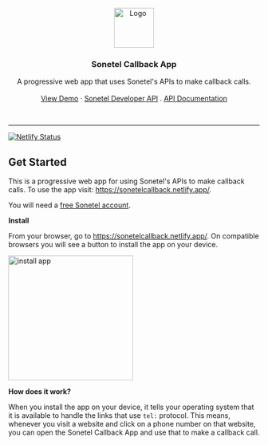 <br />
<div align="center">
  <a href="https://github.com/Sonetel/sonetel-callback/">
    <img src="https://dl.dropboxusercontent.com/s/hn4o0v378od1aoo/logo_white_background.png" alt="Logo" width="80" height="80">
  </a>

<h3 align="center">Sonetel Callback App</h3>

  <p align="center">
    A progressive web app that uses Sonetel's APIs to make callback calls.
    <br />
    <br />
    <a href="https://sonetelcallback.netlify.app/">View Demo</a>
    ·
    <a href="https://sonetel.com/en/developer?utm_source=sonetel&utm_medium=click&utm_campaign=github_opensource&utm_term=callbackapp&utm_content=readme">Sonetel Developer API</a>
    .
    <a href="https://sonetel.com/en/developer/api-documentation/">API Documentation</a>
  </p>
</div>
<br>
<hr />

[![Netlify Status](https://api.netlify.com/api/v1/badges/20a57c88-f9cf-41f6-9127-44dd3b1190b8/deploy-status)](https://app.netlify.com/sites/sonetelcallback/deploys)

<h2>Get Started</h2>

This is a progressive web app for using Sonetel's APIs to make callback calls. To use the app visit: https://sonetelcallback.netlify.app/.

You will need a <a href="https://sonetel.com/en/sign-up?utm_source=sonetel&utm_medium=click&utm_campaign=github_opensource&utm_term=callbackapp&utm_content=readme">free Sonetel account</a>.

<strong>Install</strong>

From your browser, go to https://sonetelcallback.netlify.app/. On compatible browsers you will see a button to install the app on your device.

<img src="https://dl.dropboxusercontent.com/s/bfxrhx65z9dy1rh/install_app.png" alt="install app" width="250px">

<strong>How does it work?</strong>

When you install the app on your device, it tells your operating system that it is available to handle the links that use `tel:` protocol. This means, whenever you visit a website and click on a phone number on that website, you can open the Sonetel Callback App and use that to make a callback call.

